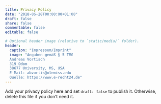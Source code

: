 ```yaml
---
title: Privacy Policy
date: "2018-06-28T00:00:00+01:00"
draft: false
share: false
commentable: false
editable: false

# Optional header image (relative to `static/media/` folder).
header:
  caption: "Impressum/Imprint"
  image: "Angaben gemäß § 5 TMG
  Andreas Vortisch
  319 Odom
  38677 University, MS, USA
  E-Mail: abvortis@olemiss.edu
  Quelle: https://www.e-recht24.de"
---
```


Add your privacy policy here and set `draft: false` to publish it. Otherwise, delete this file if you don't need it.
